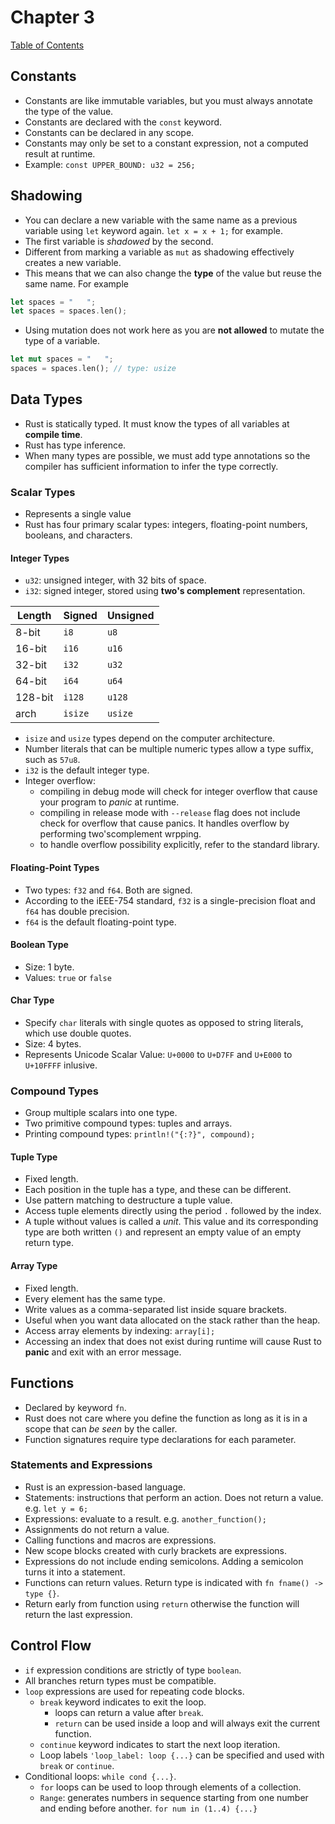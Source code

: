 # Chapter 3

[Table of Contents](../README.md#table-of-contents)

## Constants

- Constants are like immutable variables, but you must always annotate the type
of the value.  
- Constants are declared with the `const` keyword.
- Constants can be declared in any scope.
- Constants may only be set to a constant expression, not a computed result at
runtime.
- Example: `const UPPER_BOUND: u32 = 256;`

## Shadowing

- You can declare a new variable with the same name as a previous variable using
`let` keyword again. `let x = x + 1;` for example.
- The first variable is *shadowed* by the second.
- Different from marking a variable as `mut` as shadowing effectively creates
a new variable.
- This means that we can also change the **type** of the value but reuse the
same name. For example

```rust
let spaces = "   ";
let spaces = spaces.len();
```

- Using mutation does not work here as you are **not allowed** to mutate the type of a variable.

```rust
let mut spaces = "   ";
spaces = spaces.len(); // type: usize
```

## Data Types

- Rust is statically typed. It must know the types of all variables at **compile time**.
- Rust has type inference.
- When many types are possible, we must add type annotations so the compiler has sufficient information to infer the type correctly.

### Scalar Types

- Represents a single value
- Rust has four primary scalar types: integers, floating-point numbers, booleans, and characters.

#### Integer Types

- `u32`: unsigned integer, with 32 bits of space.
- `i32`: signed integer, stored using **two's complement** representation.
  
| Length | Signed | Unsigned |
| ------ | ------ | -------- |
| 8-bit  | `i8`   | `u8`     |
| 16-bit | `i16`  | `u16`    |
| 32-bit | `i32`  | `u32`    |
| 64-bit | `i64`  | `u64`    |
| 128-bit| `i128` | `u128`   |
| arch   | `isize`| `usize`  |

- `isize` and `usize` types depend on the computer architecture.
- Number literals that can be multiple numeric types allow a type suffix, such as `57u8`.
- `i32` is the default integer type.
- Integer overflow:
  - compiling in debug mode will check for integer overflow that cause your program to *panic* at runtime.
  - compiling in release mode with `--release` flag does not include check for overflow that cause panics. It handles overflow by performing two'scomplement wrpping.
  - to handle overflow possibility explicitly, refer to the standard library.

#### Floating-Point Types

- Two types: `f32` and `f64`. Both are signed.
- According to the iEEE-754 standard, `f32` is a single-precision float and `f64` has double precision.
- `f64` is the default floating-point type.

#### Boolean Type

- Size: 1 byte.
- Values: `true` or `false`

#### Char Type

- Specify `char` literals with single quotes as opposed to string literals, which use double quotes.
- Size: 4 bytes.
- Represents Unicode Scalar Value: `U+0000` to `U+D7FF` and `U+E000` to `U+10FFFF` inlusive.

### Compound Types

- Group multiple scalars into one type.
- Two primitive compound types: tuples and arrays.
- Printing compound types: `println!("{:?}", compound);`
  
#### Tuple Type

- Fixed length.
- Each position in the tuple has a type, and these can be different.
- Use pattern matching to destructure a tuple value.
- Access tuple elements directly using the period `.` followed by the index.
- A tuple without values is called a *unit*. This value and its corresponding type are both written `()` and represent an empty value of an empty return type.

#### Array Type

- Fixed length.
- Every element has the same type.
- Write values as a comma-separated list inside square brackets.
- Useful when you want data allocated on the stack rather than the heap.
- Access array elements by indexing: `array[i];`
- Accessing an index that does not exist during runtime will cause Rust to **panic** and exit with an error message.

## Functions

- Declared by keyword `fn`.
- Rust does not care where you define the function as long as it is in a scope that can *be seen* by the caller.
- Function signatures require type declarations for each parameter.

### Statements and Expressions

- Rust is an expression-based language.
- Statements: instructions that perform an action. Does not return a value. e.g. `let y = 6;`
- Expressions: evaluate to a result. e.g. `another_function();`
- Assignments do not return a value.
- Calling functions and macros are expressions.
- New scope blocks created with curly brackets are expressions.
- Expressions do not include ending semicolons. Adding a semicolon turns it into a statement.
- Functions can return values. Return type is indicated with `fn fname() -> type {}`.
- Return early from function using `return` otherwise the function will return the last expression.

## Control Flow

- `if` expression conditions are strictly of type `boolean`.
- All branches return types must be compatible.
- `loop` expressions are used for repeating code blocks.
  - `break` keyword indicates to exit the loop.
    - loops can return a value after `break`.
    - `return` can be used inside a loop and will always exit the current function.
  - `continue` keyword indicates to start the next loop iteration.
  - Loop labels `'loop_label: loop {...}` can be specified and used with `break` or `continue`.
- Conditional loops: `while cond {...}`.
  - `for` loops can be used to loop through elements of a collection.
  - `Range`: generates numbers in sequence starting from one number and ending before another. `for num in (1..4) {...}`

